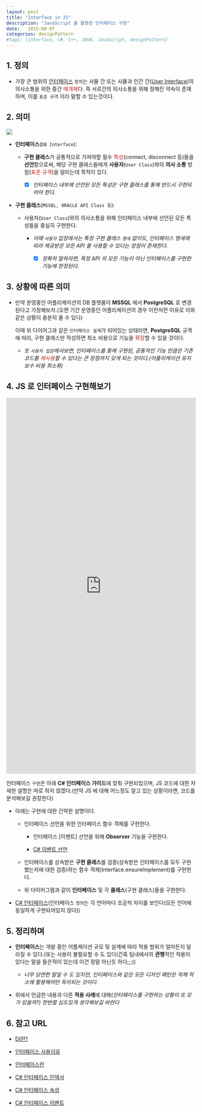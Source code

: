 ```yaml
---
layout: post
title: "Interface in JS"
description: "JavaScript 를 활용한 인터페이스 구현"
date:   2015-08-07
categories: designPattern
#tags: [interface, C#, C++, JAVA, JavaScript, designPattern]
---
```


## 1. 정의

- 가장 큰 범위의 [인터페이스](https://ko.wikipedia.org/wiki/%EC%9D%B8%ED%84%B0%ED%8E%98%EC%9D%B4%EC%8A%A4) `정의`는 사물 간 또는 사물과 인간 간([User Interface](https://ko.wikipedia.org/wiki/%EC%82%AC%EC%9A%A9%EC%9E%90_%EC%9D%B8%ED%84%B0%ED%8E%98%EC%9D%B4%EC%8A%A4))의 의사소통을 위한 중간 <span style="color:#c11f1f">매개체</span>다. 즉 서로간의 의사소통을 위해 정해진 약속이 존재하며, 이를 `표준 규격` 이라 말할 수 있는것이다.

## 2. 의미

![](/blog/assets/images/posts/interface_diagram.png)

- **인터페이스**(`DB Interface`):

	- **구현 클래스**가 공통적으로 가져야할 필수 <span style="color:#c11f1f">특성</span>(connect, disconnect 등)들을 **선언**함으로써, 해당 구현 클래스들에게 **사용자**(`User Class`)와의 **의사 소통** 방침(<span style="color:#c11f1f">표준 규격</span>)을 알리는데 목적이 있다.

		- [x] *인터페이스 내부에 선언된 모든 특성은 구현 클래스를 통해 반드시 구현되어야 한다.*

- **구현 클래스**(`MSSQL, ORACLE API Class 등`):

	- 사용자(`User Class`)와의 의사소통을 위해 인터페이스 내부에 선언된 모든 특성들을 충실히 구현한다.

		- *이때 `사용자` 입장에서는 특정 구현 클래스 `명세` 없이도, 인터페이스 명세에 따라 제공받은 모든 API 를 사용할 수 있다는 장점이 존재한다.*

			- [x] *정확히 말하자면, 특정 API 의 모든 기능이 아닌 인터페이스를 구현한 기능에 한정된다.*

## 3. 상황에 따른 의미

- 만약 운영중인 어플리케이션의 DB 플랫폼이 **MSSQL** 에서 **PostgreSQL** 로 변경된다고 가정해보자.(오랜 기간 운영중인 어플리케이션의 경우 이런저런 이유로 이와 같은 상황이 충분히 올 수 있다)

	이때 위 다이어그과 같은 `인터페이스 설계`가 되어있는 상태라면, **PostgreSQL** 규격에 따라, 구현 클래스만 작성하면 최소 비용으로 기능을 <span style="color:#c11f1f">확장</span>할 수 있을 것이다.

	- *또 `사용자 입장`에서보면, 인터페이스를 통해 구현된, 공통적인 기능 만큼은 기존 코드를 <span style="color:#c11f1f">재사용</span>할 수 있다는 큰 장점까지 갖게 되는 것이다.(어플리케이션 유지보수 비용 최소화)*

## 4. JS 로 인터페이스 구현해보기

<iframe width="100%" height="1000" src="http://jsfiddle.net/mohwa/jzu5r06e/3/embedded/js" allowfullscreen="allowfullscreen" frameborder="0"></iframe>


인터페이스 `구현`은 아래 **C# 인터페이스 가이드**에 맞춰 구현되었으며, JS 코드에 대한 자세한 설명은 따로 하지 않겠다.(만약 JS 에 대해 어느정도 알고 있는 상황이라면, 코드를 분석해보길 권장한다)

- 아래는 구현에 대한 간략한 설명이다.

	- 인터페이스 선언을 위한 인터페이스 함수 객체를 구현한다.

		- 인터페이스 [이벤트] 선언을 위해 **Observer** 기능을 구현한다.

		- [C# 이벤트 선언](https://msdn.microsoft.com/ko-kr/library/awbftdfh.aspx)

	- 인터페이스를 상속받은 **구현 클래스**를 검증(상속받은 인터페이스를 모두 구현했는지에 대한 검증)하는 함수 객체(Interface.ensureImplement)를 구현한다.

	- 위 다이어그램과 같이 **인터페이스** 및 각 **클래스**(구현 클래스)들을 구현한다.

- [C# 인터페이스](https://msdn.microsoft.com/ko-kr/library/ms173156.aspx)(인터페이스 `정의`는 각 언어마다 조금씩 차이를 보인다(모든 언어에 동일하게 구현되어있지 않다))


## 5. 정리하며

- **인터페이스**는 개발 중인 어플케이션 규모 및 설계에 따라 적용 범위가 얼마든지 달라질 수 있다.(또는 사용이 불필요할 수 도 있다(간혹 팀내에서의 **관행**적인 적용이 있다는 말을 들은적이 있는데 이건 정말 아닌듯 하다;;;))

	- *너무 당연한 말일 수 도 있지만, 인터페이스와 같은 모든 디자인 패턴은 적재 적소에 활용해야만 득이되는 것이다.*

- 위에서 언급한 내용과 다른 **적용 사례**에 대해(*인터페이스를 구현하는 상황이 또 모가 있을까?) 한번쯤 심도있게 생각해보길 바란다*


## 6. 참고 URL

- [DI란?](http://woonohyo.tistory.com/22)

- [인터페이스 사용이유](http://okky.kr/article/161248)

- [인터페이스란](http://masamune.tistory.com/16)

- [C# 인터페이스 인덱서](https://msdn.microsoft.com/ko-kr/library/tkyhsw31.aspx)

- [C# 인터페이스 속성](https://msdn.microsoft.com/ko-kr/library/64syzecx.aspx)

- [C# 인터페이스 이벤트](https://msdn.microsoft.com/ko-kr/library/ak9w5846.aspx)














